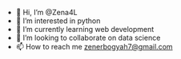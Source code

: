 - 👋 Hi, I’m @Zena4L
- 👀 I’m interested in python
- 🌱 I’m currently learning web development 
- 💞️ I’m looking to collaborate on data science 
- 📫 How to reach me zenerbogyah7@gmail.com

<!---
Zena4L/Zena4L is a ✨ special ✨ repository because its `README.md` (this file) appears on your GitHub profile.
You can click the Preview link to take a look at your changes.
--->
